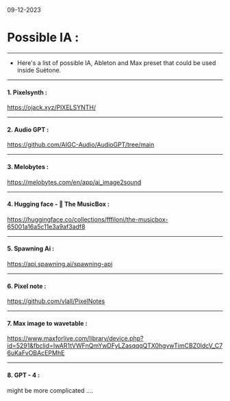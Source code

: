 09-12-2023
# Possible IA :
---

- Here's a list of possible IA, Ableton and Max preset that could be used inside Suètone.

---

#### 1. Pixelsynth :

https://ojack.xyz/PIXELSYNTH/

---
#### 2. Audio GPT :

https://github.com/AIGC-Audio/AudioGPT/tree/main

--- 
#### 3. Melobytes : 

https://melobytes.com/en/app/ai_image2sound

--- 
#### 4. Hugging face - 🎵 The MusicBox :

https://huggingface.co/collections/fffiloni/the-musicbox-65001a16a5c11e3a9af3adf8

--- 
#### 5. Spawning Ai : 

https://api.spawning.ai/spawning-api

---- 
#### 6. Pixel note :

https://github.com/vlall/PixelNotes

---
#### 7. Max image to wavetable :

https://www.maxforlive.com/library/device.php?id=5291&fbclid=IwAR1tVWFnQmYwDFyLZasqqqQTX0hgvwTimCBZ0ldcV_C76uKaFvOBAcEPMhE


---
#### 8. GPT - 4 :

might be more complicated ....

